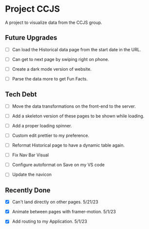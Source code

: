 # Project CCJS

A project to visualize data from the CCJS group.

## Future Upgrades

- [ ] Can load the Historical data page from the start date in the URL.

- [ ] Can get to next page by swiping right on phone.

- [ ] Create a dark mode version of website.

- [ ] Parse the data more to get Fun Facts.

## Tech Debt

- [ ] Move the data transformations on the front-end to the server.

- [ ] Add a skeleton version of these pages to be shown while loading.

- [ ] Add a proper loading spinner.

- [ ] Custom edit prettier to my preference.

- [ ] Reformat Historical page to have a dynamic table again.

- [ ] Fix Nav Bar Visual

- [ ] Configure autoformat on Save on my VS code

- [ ] Update the navicon

## Recently Done

- [x] Can't land directly on other pages. 5/21/23

- [x] Animate between pages with framer-motion. 5/1/23

- [x] Add routing to my Application. 5/1/23

